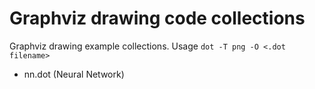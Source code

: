 # Graphviz drawing code collections

Graphviz drawing example collections. Usage `dot -T png -O <.dot filename>`

- nn.dot (Neural Network)
